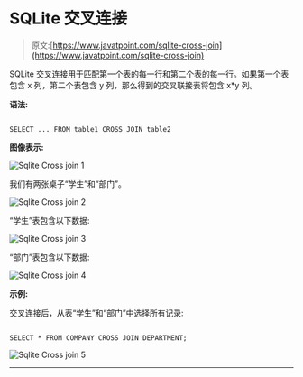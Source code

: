 # SQLite 交叉连接

> 原文:[https://www.javatpoint.com/sqlite-cross-join](https://www.javatpoint.com/sqlite-cross-join)

SQLite 交叉连接用于匹配第一个表的每一行和第二个表的每一行。如果第一个表包含 x 列，第二个表包含 y 列，那么得到的交叉联接表将包含 x*y 列。

**语法:**

```

SELECT ... FROM table1 CROSS JOIN table2 

```

**图像表示:**

![Sqlite Cross join 1](../Images/10697f935319f89c0c31ad82824e8b95.png)

我们有两张桌子“学生”和“部门”。

![Sqlite Cross join 2](../Images/6fdb6919e2ef1499459a5de9d2e8cafd.png)

“学生”表包含以下数据:

![Sqlite Cross join 3](../Images/e02a4030bbc09ea69f3775a48edc9a87.png)

“部门”表包含以下数据:

![Sqlite Cross join 4](../Images/a5e50cfd639a7fca8002ff4f357a0bbd.png)

**示例:**

交叉连接后，从表“学生”和“部门”中选择所有记录:

```

SELECT * FROM COMPANY CROSS JOIN DEPARTMENT; 

```

![Sqlite Cross join 5](../Images/9f5b421eeffc80f6e2c4064b03b619e7.png)

* * *